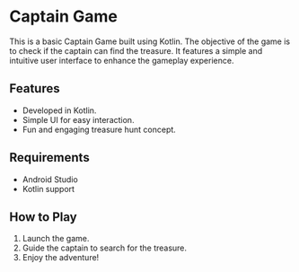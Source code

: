 # Captain Game

This is a basic Captain Game built using Kotlin. The objective of the game is to check if the captain can find the treasure. It features a simple and intuitive user interface to enhance the gameplay experience.

## Features
- Developed in Kotlin.
- Simple UI for easy interaction.
- Fun and engaging treasure hunt concept.

## Requirements
- Android Studio
- Kotlin support

## How to Play
1. Launch the game.
2. Guide the captain to search for the treasure.
3. Enjoy the adventure!
